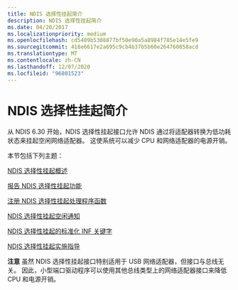 ```yaml
---
title: NDIS 选择性挂起简介
description: NDIS 选择性挂起简介
ms.date: 04/20/2017
ms.localizationpriority: medium
ms.openlocfilehash: cd5489b5308877bf50e90a5a8984f785e14e5fe9
ms.sourcegitcommit: 418e6617e2a695c9cb4b37b5b60e264760858acd
ms.translationtype: MT
ms.contentlocale: zh-CN
ms.lasthandoff: 12/07/2020
ms.locfileid: "96801523"
---
```

# <a name="introduction-to-ndis-selective-suspend"></a>NDIS 选择性挂起简介


从 NDIS 6.30 开始，NDIS 选择性挂起接口允许 NDIS 通过将适配器转换为低功耗状态来挂起空闲网络适配器。 这使系统可以减少 CPU 和网络适配器的电源开销。

本节包括下列主题：

[NDIS 选择性挂起概述](overview-of-ndis-selective-suspend.md)

[报告 NDIS 选择性挂起功能](reporting-ndis-selective-suspend-capabilities.md)

[注册 NDIS 选择性挂起处理程序函数](registering-ndis-selective-suspend-handler-functions.md)

[NDIS 选择性挂起空闲通知](ndis-selective-suspend-idle-notifications.md)

[NDIS 选择性挂起的标准化 INF 关键字](standardized-inf-keywords-for-ndis-selective-suspend.md)

[NDIS 选择性挂起实施指导](managing-irp-resources-for-ndis-selective-suspend.md)

**注意**  虽然 NDIS 选择性挂起接口特别适用于 USB 网络适配器，但接口与总线无关。 因此，小型端口驱动程序可以使用其他总线类型上的网络适配器接口来降低 CPU 和电源开销。

 

 

 





